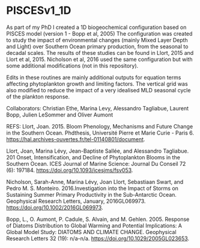 # PISCESv1_1D

As part of my PhD I created a 1D biogeochemical configuration based on PISCES model (version 1 - Bopp et al, 2005) 
The configuration was created to study the impact of environmental changes (mainly Mixed Layer Depth and Light) over Southern Ocean primary production, from the seasonal to decadal scales. The results of these studies can be found in Llort, 2015 and Llort et al, 2015. Nicholson et al, 2016 used the same configuration but with some additional modifications (not in this repository).

Edits in these routines are mainly additional outputs for equation terms affecting phytoplankton growth and limiting factors. The vertical grid was also modified to reduce the impact of a very idealised MLD seasonal cycle of the plankton response.

Collaborators: Christian Ethe, Marina Levy, Alessandro Tagliabue, Laurent Bopp, Julien LeSommer and Oliver Aumont 

REFS:
Llort, Joan. 2015. Bloom Phenology, Mechanisms and Future Change in the Southern Ocean. Phdthesis, Université Pierre et Marie Curie - Paris 6. https://hal.archives-ouvertes.fr/tel-01140801/document.

Llort, Joan, Marina Lévy, Jean-Baptiste Sallée, and Alessandro Tagliabue. 201 Onset, Intensification, and Decline of Phytoplankton Blooms in the Southern Ocean. ICES Journal of Marine Science: Journal Du Conseil 72 (6): 197184. https://doi.org/10.1093/icesjms/fsv053.

Nicholson, Sarah-Anne, Marina Lévy, Joan Llort, Sebastiaan Swart, and Pedro M. S. Monteiro. 2016.Investigation into the Impact of Storms on Sustaining Summer Primary Productivity in the Sub-Antarctic Ocean. Geophysical Research Letters, January, 2016GL069973. https://doi.org/10.1002/2016GL069973.

Bopp, L., O. Aumont, P. Cadule, S. Alvain, and M. Gehlen. 2005. Response of Diatoms Distribution to Global Warming and Potential Implications: A Global Model Study: DIATOMS AND CLIMATE CHANGE. Geophysical Research Letters 32 (19): n/a-n/a. https://doi.org/10.1029/2005GL023653.

